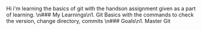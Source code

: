 Hi i'm learning the basics of git with the handson assignment given as a part of learning.
\n### My Learnings\n1. Git Basics with the commands to check the version, change directory, commits
\n### Goals\n1. Master Git
